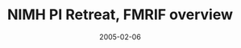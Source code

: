 ---
title: "NIMH PI Retreat, FMRIF overview"
project_id: 
date: 2005-02-06
conference_id: ""
presenters:
   - peter_bandettini
summary: "<p>NIMH PI Retreat, FMRIF overview, Bethesda, MD</p>"
file: /assets/presentations/T204.ppt
filename: T204.ppt
layout: presentation
---